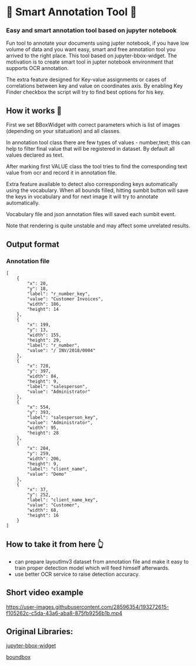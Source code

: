 # :wave: Smart Annotation Tool :wave:
### Easy and smart annotation tool based on jupyter notebook 

Fun tool to annotate your documents using jupter notebook, if you have low volume of data and you want easy, smart and free annotation tool you arrived to the right place. This tool based on jupyter-bbox-widget.
The motivation is to create smart tool in jupter notebook environment that supports OCR annotation.

The extra feature designed for Key-value assignments or cases of correlations between key and value on coordinates axis.
By enabling Key Finder checkbox the script will try to find best options for his key.


## How it works :vulcan_salute:
First we set BBoxWidget with correct parameters which is list of images (depending on your sitatuation) and all classes.

In annotation tool class there are few types of values - number,text; this can help to filter final value that will be registered in dataset.
By default all values declared as text.

After marking first VALUE class the tool tries to find the corresponding text value from ocr and record it in annotation file.

Extra feature available to detect also corresponding keys automatically using the vocabulary. 
When all bounds filled, hitting sumbit button will save the keys in vocabulary and for next image it will try to annotate automatically.

Vocabulary file and json annotation files will saved each sumbit event.

Note that rendering is quite unstable and may affect some unrelated results.


## Output format
### Annotation file
```
[
    {
        "x": 20,
        "y": 18,
        "label": "r_number_key",
        "value": "Customer Invoices",
        "width": 186,
        "height": 14
    },
    {
        "x": 199,
        "y": 13,
        "width": 155,
        "height": 29,
        "label": "r_number",
        "value": "/ INV/2018/0004"
    },
    {
        "x": 728,
        "y": 397,
        "width": 84,
        "height": 9,
        "label": "salesperson",
        "value": "Administrator"
    },
    {
        "x": 554,
        "y": 393,
        "label": "salesperson_key",
        "value": "Administrator",
        "width": 95,
        "height": 28
    },
    {
        "x": 204,
        "y": 259,
        "width": 206,
        "height": 9,
        "label": "client_name",
        "value": "Demo"
    },
    {
        "x": 37,
        "y": 252,
        "label": "client_name_key",
        "value": "Customer",
        "width": 68,
        "height": 16
    }
]
```


## How to take it from here :point_up_2:
- can prepare layoutlmv3 dataset from annotation file and make it easy to train proper detection model which will feed himself afterwards.
- use better OCR service to raise detection accuracy.


## Short video example
https://user-images.githubusercontent.com/28596354/193272615-f105262c-c5da-43a6-aba8-875fb9256b1b.mp4

## Original Libraries:

[jupyter-bbox-widget](https://github.com/gereleth/jupyter-bbox-widget)

[boundbox](https://github.com/akash1729/boundbox)

